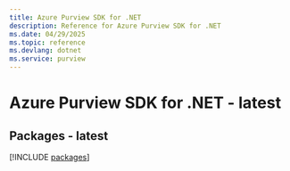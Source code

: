 ```yaml
---
title: Azure Purview SDK for .NET
description: Reference for Azure Purview SDK for .NET
ms.date: 04/29/2025
ms.topic: reference
ms.devlang: dotnet
ms.service: purview
---
```

# Azure Purview SDK for .NET - latest
## Packages - latest
[!INCLUDE [packages](purview-index.md)]